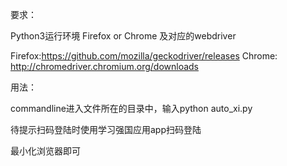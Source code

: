 要求：

Python3运行环境
Firefox or Chrome 及对应的webdriver

Firefox:https://github.com/mozilla/geckodriver/releases
Chrome: http://chromedriver.chromium.org/downloads

用法：


commandline进入文件所在的目录中，输入python auto_xi.py

待提示扫码登陆时使用学习强国应用app扫码登陆

最小化浏览器即可
